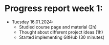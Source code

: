 # Progress report week 1:

- Tuesday 16.01.2024:
  - Studied course page and material (2h)
  - Thought about different project ideas (1h)
  - Started implementing GitHub (30 minutes)

